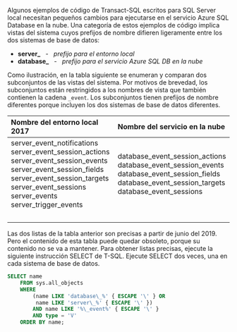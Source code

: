 
<!--
### Code examples for Azure cloud differ slightly from on-premises
  Or.....
### Code examples can differ for Azure SQL Database
-->

Algunos ejemplos de código de Transact-SQL escritos para SQL Server local necesitan pequeños cambios para ejecutarse en el servicio Azure SQL Database en la nube. Una categoría de estos ejemplos de código implica vistas del sistema cuyos prefijos de nombre difieren ligeramente entre los dos sistemas de base de datos:

- **server\_** &nbsp; - &nbsp; _prefijo para el entorno local_
- **database\_** &nbsp; - &nbsp; _prefijo para el servicio Azure SQL DB en la nube_

Como ilustración, en la tabla siguiente se enumeran y comparan dos subconjuntos de las vistas del sistema. Por motivos de brevedad, los subconjuntos están restringidos a los nombres de vista que también contienen la cadena `_event`. Los subconjuntos tienen prefijos de nombre diferentes porque incluyen los dos sistemas de base de datos diferentes.

| Nombre del entorno local 2017 | Nombre del servicio en la nube |
| :------------------------- | :---------------------- |
| server_event_notifications<br />server_event_session_actions<br />server_event_session_events<br />server_event_session_fields<br />server_event_session_targets<br />server_event_sessions<br />server_events<br />server_trigger_events | database_event_session_actions<br />database_event_session_events<br />database_event_session_fields<br />database_event_session_targets<br />database_event_sessions |
| &nbsp; | &nbsp; |

Las dos listas de la tabla anterior son precisas a partir de junio del 2019. Pero el contenido de esta tabla puede quedar obsoleto, porque su contenido no se va a mantener. Para obtener listas precisas, ejecute la siguiente instrucción SELECT de T-SQL. Ejecute SELECT dos veces, una en cada sistema de base de datos.

```sql
SELECT name
    FROM sys.all_objects
    WHERE
        (name LIKE 'database\_%' { ESCAPE '\' } OR
         name LIKE 'server\_%' { ESCAPE '\' })
        AND name LIKE '%\_event%' { ESCAPE '\' }
        AND type = 'V'
    ORDER BY name;
```

<!--
The creation of this docs/includes/ file was prompted by Issue 2211 (https://github.com/MicrosoftDocs/sql-docs/issues/2211).
Initial PR was PR 10427 (https://github.com/MicrosoftDocs/sql-docs-pr/pull/10427).
The complaint was that a specific T-SQL code block failed on Azure SQL Database.

GeneMi  ,  2019/05/28
-->
